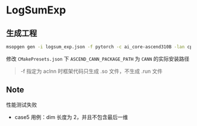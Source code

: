 # LogSumExp

## 生成工程

```bash
msopgen gen -i logsum_exp.json -f pytorch -c ai_core-ascend310B -lan cpp -out logsum_exp/
```

修改 `CMakePresets.json` 下 `ASCEND_CANN_PACKAGE_PATH` 为 `CANN` 的实际安装路径

> -f 指定为 aclnn 时框架代码只生成 .so 文件，不生成 .run 文件

## Note

性能测试失败
- case5 用例：dim 长度为 2，并且不包含最后一维